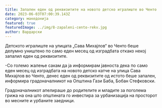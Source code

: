 ```yaml
---
title: Запален еден од реквизитите на новото детско игралиште во Ченто
date: 2023-06-03T07:00:39.143Z
category: македонија
featured: true
featuredImage: ../img/8-zapaleni-cento-rekv.jpg
author: Вардарски
---
```

<!--StartFragment-->

Детското игралиште на улицата „Сава Михајлов“ во Ченто беше делумно уништено по само еден месец од изградбата откако некој запалил еден од реквизитите.

\-Со големо жалење сакам да ја информирам јавноста дека по само еден месец од изградбата на новото детско катче на улица Сава Михајлов во Ченто, денес еден од реквизитите од истото беше запален, информира градоначалникот на Општина Гази Баба, Бобан Стефковски.

Градоначалникот апелираше до родителите и младите за поголема грижа на она што општината го инвестира за урбанизација на просторот во месните и урбаните заедници.

<!--EndFragment-->